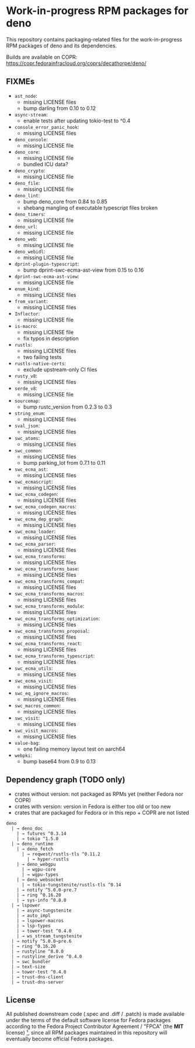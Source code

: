 # Work-in-progress RPM packages for deno

This repository contains packaging-related files for the work-in-progress
RPM packages of deno and its dependencies.

Builds are available on COPR: <https://copr.fedorainfracloud.org/coprs/decathorpe/deno/>

## FIXMEs

- `ast_node`:
  - missing LICENSE files
  - bump darling from 0.10 to 0.12
- `async-stream`:
  - enable tests after updating tokio-test to ^0.4
- `console_error_panic_hook`:
  - missing LICENSE files
- `deno_console`:
  - missing LICENSE file
- `deno_core`:
  - missing LICENSE file
  - bundled ICU data?
- `deno_crypto`:
  - missing LICENSE file
- `deno_file`:
  - missing LICENSE file
- `deno_lint`:
  - bump deno_core from 0.84 to 0.85
  - shebang mangling of executable typescript files broken
- `deno_timers`:
  - missing LICENSE file
- `deno_url`:
  - missing LICENSE file
- `deno_web`:
  - missing LICENSE file
- `deno_webidl`:
  - missing LICENSE file
- `dprint-plugin-typescript`:
  - bump dprint-swc-ecma-ast-view from 0.15 to 0.16
- `dprint-swc-ecma-ast-view`:
  - missing LICENSE file
- `enum_kind`:
  - missing LICENSE files
- `from_variant`:
  - missing LICENSE files
- `Inflector`:
  - missing LICENSE file
- `is-macro`:
  - missing LICENSE file
  - fix typos in description
- `rustls`:
  - missing LICENSE files
  - two failing tests
- `rustls-native-certs`:
  - exclude upstream-only CI files
- `rusty_v8`:
  - missing LICENSE files
- `serde_v8`:
  - missing LICENSE file
- `sourcemap`:
  - bump rustc_version from 0.2.3 to 0.3
- `string_enum`:
  - missing LICENSE files
- `sval_json`:
  - missing LICENSE files
- `swc_atoms`:
  - missing LICENSE files
- `swc_common`:
  - missing LICENSE files
  - bump parking_lot from 0.7.1 to 0.11
- `swc_ecma_ast`:
  - missing LICENSE files
- `swc_ecmascript`:
  - missing LICENSE files
- `swc_ecma_codegen`:
  - missing LICENSE files
- `swc_ecma_codegen_macros`:
  - missing LICENSE files
- `swc_ecma_dep_graph`:
  - missing LICENSE files
- `swc_ecma_loader`:
  - missing LICENSE files
- `swc_ecma_parser`:
  - missing LICENSE files
- `swc_ecma_transforms`:
  - missing LICENSE files
- `swc_ecma_transforms_base`:
  - missing LICENSE files
- `swc_ecma_transforms_compat`:
  - missing LICENSE files
- `swc_ecma_transforms_macros`:
  - missing LICENSE files
- `swc_ecma_transforms_module`:
  - missing LICENSE files
- `swc_ecma_transforms_optimization`:
  - missing LICENSE files
- `swc_ecma_transforms_proposal`:
  - missing LICENSE files
- `swc_ecma_transforms_react`:
  - missing LICENSE files
- `swc_ecma_transforms_typescript`:
  - missing LICENSE files
- `swc_ecma_utils`:
  - missing LICENSE files
- `swc_ecma_visit`:
  - missing LICENSE files
- `swc_eq_ignore_macros`:
  - missing LICENSE files
- `swc_macros_common`:
  - missing LICENSE files
- `swc_visit`:
  - missing LICENSE files
- `swc_visit_macros`:
  - missing LICENSE files
- `value-bag`:
  - one failing memory layout test on aarch64
- `webpki`:
  - bump base64 from 0.9 to 0.13

## Dependency graph (TODO only)

- crates without version: not packaged as RPMs yet (neither Fedora nor COPR)
- crates with version: version in Fedora is either too old or too new
- crates that are packaged for Fedora or in this repo + COPR are not listed

```
deno
  | → deno_doc
    | → futures ^0.3.14
    | → tokio ^1.5.0
  | → deno_runtime
    | → deno_fetch
      | → reqwest/rustls-tls ^0.11.2
        | → hyper-rustls
    | → deno_webgpu
      | → wgpu-core
      | → wgpu-types
    | → deno_websocket
      | → tokio-tungstenite/rustls-tls ^0.14
    | → notify ^5.0.0-pre.7
    | → ring ^0.16.20
    | → sys-info ^0.8.0
  | → lspower
    | → async-tungstenite
    | → auto_impl
    | → lspower-macros
    | → lsp-types
    | → tower-test ^0.4.0
    | → ws_stream_tungstenite
  | → notify ^5.0.0~pre.6
  | → ring ^0.16.20
  | → rustyline ^8.0.0
  | → rustyline_derive ^0.4.0
  | → swc_bundler
  | → text-size
  | → tower-test ^0.4.0
  | → trust-dns-client
  | → trust-dns-server
```

## License

All published downstream code (.spec and .diff / .patch) is made available
under the terms of the default software license for Fedora packages according
to the Fedora Project Contributor Agreement / "FPCA" (the **MIT** license) [¹],
since all RPM packages maintained in this repository will eventually become
official Fedora packages.

[¹]: https://fedoraproject.org/wiki/Legal:Fedora_Project_Contributor_Agreement

